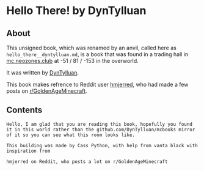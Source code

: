 # Hello There! by DynTylluan

## About
This unsigned book, which was renamed by an anvil, called here as `hello_there__dyntylluan.md`, is a book that was found in a trading hall in [mc.neozones.club](https://mc.neozones.club) at -51 / 81 / -153 in the overworld.

It was written by [DynTylluan](https://namemc.com/profile/DynTylluan.1).

This book makes refrence to Reddit user [hmjerred](https://reddit.com/user/hmjerred), who had made a few posts on [r/GoldenAgeMinecraft](https://reddit.com/r/GoldenAgeMinecraft).

## Contents
```
Hello, I am glad that you are reading this book, hopefully you found it in this world rather than the github.com/DynTylluan/mcbooks mirror of it so you can see what this room looks like.

This building was made by Cass Python, with help from vanta black with inspiration from

hmjerred on Reddit, who posts a lot on r/GoldenAgeMinecraft
```